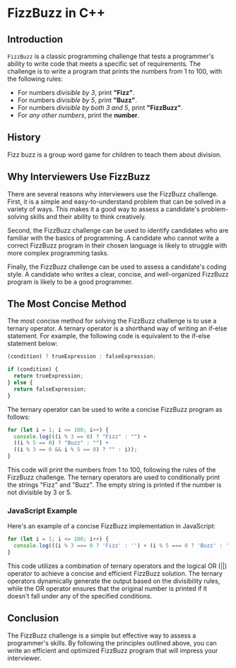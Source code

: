 # FizzBuzz in C++

## Introduction

`FizzBuzz` is a classic programming challenge that tests a programmer's ability to write code that meets a specific set of requirements. The challenge is to write a program that prints the numbers from 1 to 100, with the following rules:

* For numbers *divisible by 3*, print **"Fizz"**.
* For numbers *divisible by 5*, print **"Buzz"**.
* For numbers *divisible by both 3 and 5*, print **"FizzBuzz"**.
* For *any other numbers*, print the **number**.

## History

Fizz buzz is a group word game for children to teach them about division.

## Why Interviewers Use FizzBuzz

There are several reasons why interviewers use the FizzBuzz challenge. First, it is a simple and easy-to-understand problem that can be solved in a variety of ways. This makes it a good way to assess a candidate's problem-solving skills and their ability to think creatively.

Second, the FizzBuzz challenge can be used to identify candidates who are familiar with the basics of programming. A candidate who cannot write a correct FizzBuzz program in their chosen language is likely to struggle with more complex programming tasks.

Finally, the FizzBuzz challenge can be used to assess a candidate's coding style. A candidate who writes a clear, concise, and well-organized FizzBuzz program is likely to be a good programmer.

## The Most Concise Method

The most concise method for solving the FizzBuzz challenge is to use a ternary operator. A ternary operator is a shorthand way of writing an if-else statement. For example, the following code is equivalent to the if-else statement below:

```js
(condition) ? trueExpression : falseExpression;
```

```js
if (condition) {
  return trueExpression;
} else {
  return falseExpression;
}
```

The ternary operator can be used to write a concise FizzBuzz program as follows:

```js
for (let i = 1; i <= 100; i++) {
  console.log(((i % 3 == 0) ? "Fizz" : "") +
  ((i % 5 == 0) ? "Buzz" : "") +
  ((i % 3 == 0 && i % 5 == 0) ? "" : i));
}
```

This code will print the numbers from 1 to 100, following the rules of the FizzBuzz challenge. The ternary operators are used to conditionally print the strings "Fizz" and "Buzz". The empty string is printed if the number is not divisible by 3 or 5.

### JavaScript Example

Here's an example of a concise FizzBuzz implementation in JavaScript:

```js
for (let i = 1; i <= 100; i++) {
  console.log(((i % 3 === 0 ? 'Fizz' : '') + (i % 5 === 0 ? 'Buzz' : '')) || i);
}
```

This code utilizes a combination of ternary operators and the logical OR (||) operator to achieve a concise and efficient FizzBuzz solution. The ternary operators dynamically generate the output based on the divisibility rules, while the OR operator ensures that the original number is printed if it doesn't fall under any of the specified conditions.

## Conclusion

The FizzBuzz challenge is a simple but effective way to assess a programmer's skills. By following the principles outlined above, you can write an efficient and optimized FizzBuzz program that will impress your interviewer.
